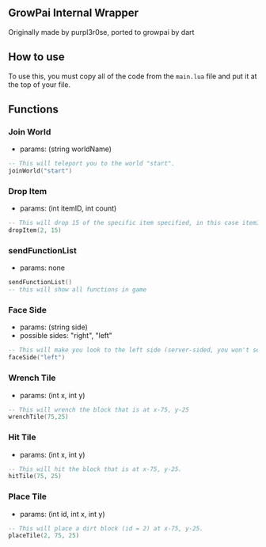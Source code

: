 ## GrowPai Internal Wrapper
Originally made by purpl3r0se, ported to growpai by dart

## How to use
To use this, you must copy all of the code from the `main.lua` file and put it at the top of your file.

## Functions

### Join World
* params: (string worldName)
```lua
-- This will teleport you to the world "start".
joinWorld("start")
```


### Drop Item
* params: (int itemID, int count)
```lua
-- This will drop 15 of the specific item specified, in this case itemID 2 is dirt, so this will drop 15 dirt.
dropItem(2, 15)
```
### sendFunctionList
* params: none
```lua
sendFunctionList()
-- this will show all functions in game
```

### Face Side
* params: (string side)
* possible sides: "right", "left"
```lua
-- This will make you look to the left side (server-sided, you won't see it on your end.)
faceSide("left")
```


### Wrench Tile
* params: (int x, int y)
```lua
-- This will wrench the block that is at x-75, y-25
wrenchTile(75,25)
```


### Hit Tile
* params: (int x, int y)
```lua
-- This will hit the block that is at x-75, y-25.
hitTile(75, 25)
```


### Place Tile
* params: (int id, int x, int y)
```lua
-- This will place a dirt block (id = 2) at x-75, y-25.
placeTile(2, 75, 25)
```
